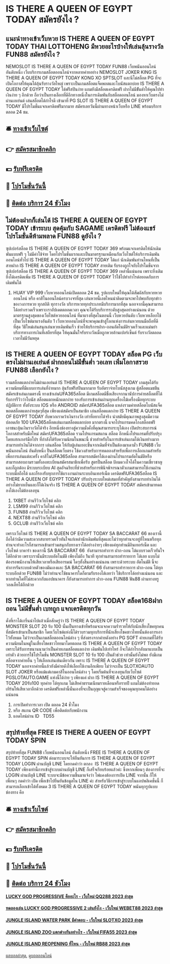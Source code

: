 # IS THERE A QUEEN OF EGYPT TODAY สมัครยังไง ?
## แนะนำทางเข้าเว็บหวย IS THERE A QUEEN OF EGYPT TODAY THAI LOTTOHENG มีหวยอะไรบ้างให้เล่นลุ้นรางวัล FUN88 สมัครยังไง ?
NEMOSLOT IS THERE A QUEEN OF EGYPT TODAY FUN88 เว็บพนันออนไลน์ อันดับหนึ่ง เว็บบริการเกมสล็อตออนไลน์จากหลายค่ายอย่าง NEMOSLOT JOKER KING IS THERE A QUEEN OF EGYPT TODAY KONG XO SPTSLOT และนีโม่สล็อต PG ที่จะเปิดโอกาสให้คุณได้ลุ้นรับรางวัลใหญ่ เพราะเป็นเกมสล็อตแจ็คพอตและโบนัสแตกบ่อย IS THERE A QUEEN OF EGYPT TODAY ได้ฟรีสปินง่าย แถมยังมีสล็อตเครดิตฟรี ฝากไม่มีขัันต่ำให้คุณไปทำเงินง่าย ๆ อีกด้วย ถือว่าเป็นทางเลือกที่ดีอีกทางหนึ่งในการเดิมพันกับสล็อตออนไลน์ มองหาเว็บตรงไม่ผ่านเอเย่นต์ เล่นสล็อตได้กำไรดี เข้ามาที่ PG SLOT IS THERE A QUEEN OF EGYPT TODAY มีโปรโมชั่นแจกเครดิตฟรีมากมาย สมัครเลยวันนี้ผ่านทางหน้าเว็บหรือ LINE พร้อมบริการตลอด 24 ชม.

## 🛎 [ทางเข้าเว็บไซต์](https://bit.ly/3SdLNi2)
## 👉 [สมัครสมาชิกคลิก](https://bit.ly/3SdLNi2)
## 💵 [รับฟรีเครดิต](https://bit.ly/3dyRKHj)
## 👑 [โปรโมชั่นวันนี้](https://bit.ly/3dyRKHj)
## 📱 [ติดต่อ บริการ 24 ชัวโมง](https://bit.ly/3dyRKHj)

## ไม่ต้องฝากก็เล่นได้ IS THERE A QUEEN OF EGYPT TODAY เข้าระบบ สุดคุ้มกับ SAGAME เครดิตฟรี ไม่ต้องแชร์ โปรโมชั่นดีห้ามพลาด FUN88 ดูยังไง ?
ซุปเปอร์สล็อต IS THERE A QUEEN OF EGYPT TODAY 369 พร้อมแจกเครดิตให้นักเดิมพันแบบฟรี ๆ ไม่มีค่าใช้จ่าย โดยโปรโมชั่นแรกและเป็นมาตรฐานเหมือนกับเว็บไซต์ให้บริการเดิมพันออนไลน์ทั่วไป IS THERE A QUEEN OF EGYPT TODAY ได้แก่
นักเดิมพันท่านไหนที่เป็นสายฝาก IS THERE A QUEEN OF EGYPT TODAY สายเติม รับรองถูกใจกับโปรโมชั่นจากซุปเปอร์สล็อต IS THERE A QUEEN OF EGYPT TODAY 369 เหล่านี้แน่นอน เพราะยิ่งเติม ยิ่งได้เครดิตเพิ่ม IS THERE A QUEEN OF EGYPT TODAY ไว้ใช้ไปทำกำไรต่อยอดกับการเดิมพันได้
1. HUAY VIP 999 เว็บหวยออนไลน์เปิดตลอด 24 ชม. รูปแบบใหม่ให้คุณได้สัมผัสกับหวยหวยออนไลน์ หรือ คาสิโนออนไลน์ครบวงจรที่สุด เล่นหวยนี้เลขไหนน่าติดตามจะพาไปพบกับทุกข่าวของวงการหวย ทุกสถิติ ทุกรางวัล บริการหวยทุกประเภทมีบริการมากที่สุด นอกจากนี้คุณสามารถได้อย่างรวดเร็วเพราะเราอัปเดตตลอดเวลา คุณจะได้รับบริการระดับสูงสุดอย่างแน่นอน ด้วยมาตรฐานสูงสุดของเว็บไซต์หวยออนไลน์ ที่มาแรงที่สุดในตอนนี้ เว็บหวยอันดับ เว็บหวยเลือกใช้เป็นเว็บไซต์มาแรงอันดับ 1 เว็บหวยออนไลน์ที่จะพาคุณเข้าสู่โลกแห่งการเล่นหวยบนมือถือที่ดีที่สุด วิธีใหม่เล่นสนุกเล่นหวยเดิมพันเร็ว ช่วยให้บริการฝาก-ถอนอัตโนมัติรวดเร็วและแม่นยำ บริการทางการเงินที่เสถียรที่สุด ให้คุณมั่นใจรับรางวัลเมื่อถูกหวยล้านเปอร์เซ็นต์ รับรางวัลตลอดเวลาไม่มีวันหยุด

## IS THERE A QUEEN OF EGYPT TODAY สล็อต PG เว็บตรงไม่ผ่านเอเย่นต์ ฝากถอนไม่มีขั้นต่ำ วอเลท เพิ่มโอกาสรวย FUN88 เลือกยังไง ?
รวมสล็อตแตกง่ายไม่ผ่านเอเย่นต์ IS THERE A QUEEN OF EGYPT TODAY เกมสุดได้รับความนิยมที่มีแบบการเล่นที่ง่ายมาก ลุ้นรับฟรีสปินมากมาย รับอัตราจ่ายโบนัสสูงเกม ตู้สล็อตแมชชีน สมัครเข้าเล่นเกมตรงนี้ ทางเข้าเล่นUFA365สล็อต มีเกมสล็อตมีชื่อเสียงจากนานัปการค่ายสล็อตที่ได้รับการรีวิวว่าโบนัส สล็อตแตกหนักแตกง่าย รองรับการเข้าเล่นผ่านทุกเครื่องไม้เครื่องมือทุกระบบปฏิบัติการ ทั้งยังระบบ IOS หรือ ANDROID สมัครUFA365สล็อต แหล่งรวมค่ายสล็อตโบนัสแจ็คพอตสล็อตแตกง่ายสุดๆที่สุด เพียงแต่สมัครเป็นสมาชิก เล่นสล็อตแตกง่าย IS THERE A QUEEN OF EGYPT TODAY กับพวกเราคว้าเงินรางวัล เท่าที่อยากได้จริง นำสมัยมีคุณภาพสูงสุดมีความปลอดภัย 100 UFA365สล็อตเล่นเกมสล็อตแตกบ่อย มากตรงนี้ แจกโปรแกรมคดโกงสล็อตฟรี เอาชนะลุ้นเงินรางวัลได้จริง
อีกหนึ่งช่องทางสู่ความมั่งคั่งที่คุณสามารถระบุได้เอง เปิดประสบการณ์ โอกาสสำหรับมือใหม่ สมัครUFA365สล็อต รวมโปรแกรมสแกน สล็อต อีกหนึ่งโปรแกรมที่ปรับปรุงโดยเเฮกเกอร์มือโปร ที่กำลังได้รับความนิยมในขณะนี้ ช่วยสำหรับในการเข้าเล่นเกมได้เงินอย่างมาก สามารถทำเงินได้จากการ เล่นสล็อต ให้กับผู้เล่นเยอะขึ้นจากเดิมที่จำเป็นต้องมาเดามั่ว FUN88 เว็บพนันออนไลน์ อันดับหนึ่ง ปั่นสล็อตเว็บตรง ใช้ดวงสำหรับการทดลองสำหรับเพื่อการเลือกเกมสำหรับเพื่อการเล่นแต่ละครั้ง คาสิโนUFA365สล็อต สามารถสมัครได้เองผ่านโปรแกรมอัตโนมัติหรือ สามารถสอบถามรวมทั้งลงทะเบียนสมัครสมาชิกเพื่อรับ สูตรปั่นสล็อต ป้อมดวงใจได้ในความเชี่ยวชาญและก็ถูกต้อง มีระบบระเบียบ AI สุดอัจฉริยะที่ช่วยสำหรับการพินิจพิจารณาตัวเกมสามารถใช้งานผ่านระบบมือถือได้ และก็รองรับทุกการใช้แรงงานผ่านระบบอินเทอร์เน็ต เครดิตฟรีUFA365สล็อต IS THERE A QUEEN OF EGYPT TODAY ปรับปรุงระบบใหม่เสมอที่สำคัญยังสามารถทำเงินได้อย่างไม่ยากเย็นและก็ได้เงินจริง IS THERE A QUEEN OF EGYPT TODAY สมัครเข้ามาทดลองได้เองไม่ต้องลงทุน
1. 1XBET อ่านรีวิวเว็บไซต์ คลิก
2. LSM99 อ่านรีวิวเว็บไซต์ คลิก
3. FUN88 อ่านรีวิวเว็บไซต์ คลิก
4. NEXT88 อ่านรีวิวเว็บไซต์ คลิก
5. GCLUB อ่านรีวิวเว็บไซต์ คลิก

เพราะเว็บไซต์ IS THERE A QUEEN OF EGYPT TODAY SA BACCARAT 66 ของเรานี้ ถือได้ว่ามีความสะดวกสบายรวดเร็วทันใจแก่เหล่านักเดิมพันที่สุดและไม่ว่าทุกท่านจะอยู่ที่ไหนหรือทุกท่านจะทำอะไรก็สามารถเข้ามาร่วมสนุกกับทางเราได้อย่างง่ายๆ เพียงแค่ทุกท่านมีอินเทอร์เน็ต และ เว็บไซต์ บาคาร่า ของเรานี้ SA BACCARAT 66  ยังสามารถทำการ ฝาก-ถอน ได้แบบรวดเร็วทันใจได้อีกด้วย เพราะเรานั้นมีระบบอัตโนมัติ เพียงไม่ถึง 1นาที ทุกท่านสามารถทำรายการ ได้เลย แบบไม่ต้องรอพนักงานให้เสียเวลาหรือเสียอารมณ์ ใดๆทั้งสิ้นอย่างแน่นอน เพราะด้วยระบบ อัตโนมัติ นี้จะทำการรันระบบด้วยตัวของมันเองและ SA BACCARAT 66 ยังสามารถทำรายการ ฝาก-ถอน ได้ทุกระบบอีกด้วย FUN88 ไม่ว่าท่านจะใช้ธนาคารใดก็ตามรับรองได้เลยว่า ใช้บริการได้อย่างแน่นอน และหากท่านใดที่ไม่สะดวกกับแอปธนาคาร ก็ยังสามารถทำการ ฝาก-ถอน FUN88 ฟัน88 ผ่านทางทรูวอลเล็ทได้อีกด้วย

## IS THERE A QUEEN OF EGYPT TODAY สล็อต168ฝากถอน ไม่มีขั้นต่ำ เบทถูก แจกเครดิตทุกวัน
ดั่งที่เราได้เกริ่นนำไปแล้วเมื่อสักครู่ว่า IS THERE A QUEEN OF EGYPT TODAY MONSTER SLOT 20 รับ 100 นั้นเป็นทางเข้าที่พร้อมจะแจกความร่ำรวยให้กับนักเสี่ยงโชคทุกคนที่สมัครเข้ามาเป็นสมาชิก โดยเว็บไซต์แห่งนี้ได้รวบรวมทุกบริการที่นักเสี่ยงโชคชาวไทยนั้นต้องการเอาไว้ทั้งหมด ไม่ว่าจะเป็นเกมสล็อตออนไลน์ต่าง ๆ ที่ส่งตรงจากค่ายดังอย่าง PG SOFT ค่ายเกมที่ได้รับความนิยมในหมู่ในเสี่ยงโชคชาวไทยมาโดยตลอด IS THERE A QUEEN OF EGYPT TODAY เพราะได้รับการขนานนามว่าเป็นค่ายเกมสล็อตแตกง่าย เดิมพันไปเท่าไหร่ ก็จะได้กำไรกลับมาแบบเป็นเท่าตัว ด้วยการใช้โปรโมชั่น MONSTER SLOT 10 รับ 100 เป็นตัวช่วย
เท่านั้นยังไม่พอ ยังมีเกมสล็อตจากค่ายอื่น ๆ ให้เลือกเล่นเช่นเดียวกัน เพราะ IS THERE A QUEEN OF EGYPT TODAY นอกจากค่ายนี้แล้วยังมีค่ายดังให้เลือกใช้งานอีกเพียบ ไม่ว่าจะเป็น SLOTXOAUTO SLOT JOKER หรือแม้แต่เกมคาสิโนออนไลน์ต่าง ๆ โดยเริ่มต้นที่จะลงทุนกับเว็บไซต์ PGSLOTAUTO.GAME แห่งนี้ได้ง่าย ๆ เพียงแค่ ฝาก IS THERE A QUEEN OF EGYPT TODAY 20รับ100 ทุกค่าย ได้ทุกเกม ไม่เสียค่าธรรมเนียมรายเดือนหรือรายปี แถมไม่ต้องทำยอดเทิร์นให้เสียเวลาอีกด้วย เครดิตฟรีเหล่านี้นั่นเองที่จะเป็นกุญแจสู่ความสำเร็จของคุณทุกคนได้อย่างแน่นอน
1. การเปิดทําการเวลา เปิด ตลอด 24 ชั่วโมง
2. หรือ สแกน QR CODE เพื่อติดต่อกับพนักงาน
3. แอดไลน์ผ่าน ID   TD55

## สรุปท้ายที่สุด FREE IS THERE A QUEEN OF EGYPT TODAY SPIN
สรุปท้ายที่สุด FUN88 เว็บพนันออนไลน์ อันดับหนึ่ง FREE IS THERE A QUEEN OF EGYPT TODAY SPIN ต่อมาระบบจะให้ยืนยันการ IS THERE A QUEEN OF EGYPT TODAY LOGIN ผ่านบัญชี LINE โดยกดคำว่า ตกลง  IS THERE A QUEEN OF EGYPT TODAY เพียงเท่านี้การเข้าสู่ระบบผ่านบัญชี LINE ก็เสร็จเรียบร้อยแล้วค่ะ
ซึ่งหากเพื่อนๆ ต้องการที่จะ LOGIN ผ่านบัญชี LINE ระบบจะมีข้อความขึ้นมาแจ้งว่า ไพ่แคงต้องการเปิด LINE จากนั้น ก็ให้เพื่อนๆ กดคำว่า เปิด เพื่อเข้าไปยืนยันข้อมูลใน LINE ค่ะ
สำหรับวิธีการเข้าสู่ระบบในแอปพลิเคชั่นนี้ ก็สามารถเลือกเข้าได้ทั้งหมด 3 IS THERE A QUEEN OF EGYPT TODAY พนันทุกรูปแบบ ช่องทาง คือ

## 🛎 [ทางเข้าเว็บไซต์](https://bit.ly/3SdLNi2)
## 👉 [สมัครสมาชิกคลิก](https://bit.ly/3SdLNi2)
## 💵 [รับฟรีเครดิต](https://bit.ly/3dyRKHj)
## 👑 [โปรโมชั่นวันนี้](https://bit.ly/3dyRKHj)
## 📱 [ติดต่อ บริการ 24 ชัวโมง](https://bit.ly/3dyRKHj)

#### [LUCKY GOD PROGRESSIVE คืออะไร - เว็บใหม่ QQ288 2023 ล่าสุด](https://atom.io/themes/lucky%20god%20progressive%20คืออะไร%20-%20เว็บใหม่%20qq288%202023%20ล่าสุด)
#### [ทดลองเล่น LUCKY GOD PROGRESSIVE 2 เล่นยังไง - เว็บใหม่ WEBET88 2023 ล่าสุด](https://atom.io/themes/ทดลองเล่น%20lucky%20god%20progressive%202%20เล่นยังไง%20-%20เว็บใหม่%20webet88%202023%20ล่าสุด)
#### [JUNGLE ISLAND WATER PARK มีคำตอบ - เว็บใหม่ SLOTXO 2023 ล่าสุด](https://atom.io/themes/jungle%20island%20water%20park%20มีคำตอบ%20-%20เว็บใหม่%20slotxo%202023%20ล่าสุด)
#### [JUNGLE ISLAND ZOO แตกต่างกันอย่างไร - เว็บใหม่ FIFA55 2023 ล่าสุด](https://atom.io/themes/jungle%20island%20zoo%20แตกต่างกันอย่างไร%20-%20เว็บใหม่%20fifa55%202023%20ล่าสุด)
#### [JUNGLE ISLAND REOPENING ที่ไหน - เว็บใหม่ RB88 2023 ล่าสุด](https://atom.io/themes/jungle%20island%20reopening%20ที่ไหน%20-%20เว็บใหม่%20rb88%202023%20ล่าสุด)

[ผลบอลล่าสุด](https://siamsport.tv "ผลบอลล่าสุด"), [ดูบอลออนไลน์](https://siamsport.tv/ดูบอลสด "ดูบอลออนไลน์")